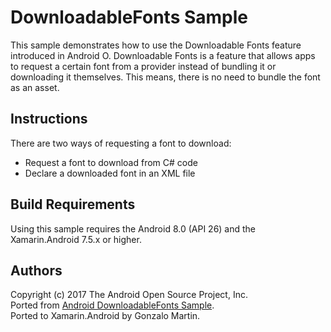 DownloadableFonts Sample
========================

This sample demonstrates how to use the Downloadable Fonts feature introduced in Android O. Downloadable Fonts is a feature that allows apps to request a certain font from a provider instead of bundling it or downloading it themselves. This means, there is no need to bundle the font as an asset.

Instructions
------------

There are two ways of requesting a font to download:
- Request a font to download from C# code
- Declare a downloaded font in an XML file

Build Requirements
------------------
Using this sample requires the Android 8.0 (API 26) and the Xamarin.Android 7.5.x or higher.


Authors
-------
Copyright (c) 2017 The Android Open Source Project, Inc.  
Ported from [Android DownloadableFonts Sample](https://github.com/googlesamples/android-DownloadableFonts).  
Ported to Xamarin.Android by Gonzalo Martin.